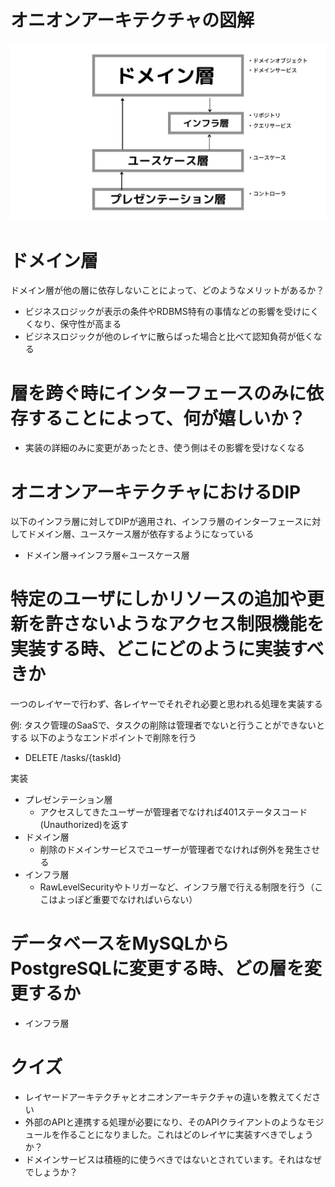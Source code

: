 # オニオンアーキテクチャの図解

![オニオンアーキテクチャ](onion.jpg)

# ドメイン層

ドメイン層が他の層に依存しないことによって、どのようなメリットがあるか？
- ビジネスロジックが表示の条件やRDBMS特有の事情などの影響を受けにくくなり、保守性が高まる
- ビジネスロジックが他のレイヤに散らばった場合と比べて認知負荷が低くなる

# 層を跨ぐ時にインターフェースのみに依存することによって、何が嬉しいか？

- 実装の詳細のみに変更があったとき、使う側はその影響を受けなくなる

# オニオンアーキテクチャにおけるDIP

以下のインフラ層に対してDIPが適用され、インフラ層のインターフェースに対してドメイン層、ユースケース層が依存するようになっている
- ドメイン層→インフラ層←ユースケース層

# 特定のユーザにしかリソースの追加や更新を許さないようなアクセス制限機能を実装する時、どこにどのように実装すべきか

一つのレイヤーで行わず、各レイヤーでそれぞれ必要と思われる処理を実装する

例: タスク管理のSaaSで、タスクの削除は管理者でないと行うことができないとする
以下のようなエンドポイントで削除を行う

- DELETE /tasks/{taskId}

実装
- プレゼンテーション層
  - アクセスしてきたユーザーが管理者でなければ401ステータスコード(Unauthorized)を返す
- ドメイン層
  - 削除のドメインサービスでユーザーが管理者でなければ例外を発生させる
- インフラ層
  - RawLevelSecurityやトリガーなど、インフラ層で行える制限を行う（ここはよっぽど重要でなければいらない）

# データベースをMySQLからPostgreSQLに変更する時、どの層を変更するか

- インフラ層

# クイズ

- レイヤードアーキテクチャとオニオンアーキテクチャの違いを教えてください
- 外部のAPIと連携する処理が必要になり、そのAPIクライアントのようなモジュールを作ることになりました。これはどのレイヤに実装すべきでしょうか？
- ドメインサービスは積極的に使うべきではないとされています。それはなぜでしょうか？
